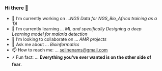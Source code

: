 ### Hi there 👋


- 🔭 I’m currently working on ...*NGS Data for NGS_Bio_Africa training as a TA*
- 🌱 I’m currently learning ... *ML and specifically Designing a deep Learning model for malaria detection*
- 👯 I’m looking to collaborate on ... *AMR projects*
- 💬 Ask me about ... *Bioinformatics*
- 📫 How to reach me: ... selinenams@gmail.com
- ⚡ Fun fact: ... **Everything you've ever wanted is on the other side of fear**.
